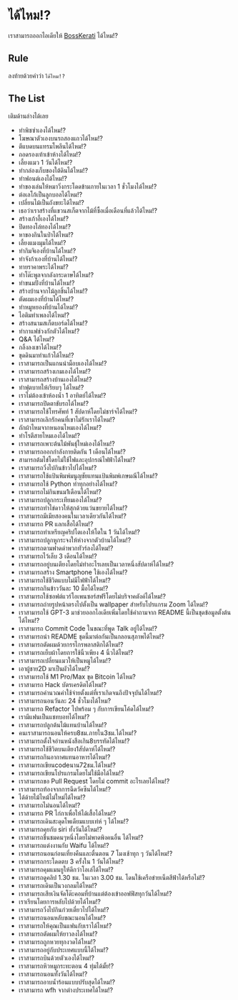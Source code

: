 # ได้ไหม!?

เราสามารถออกไอเดียให้ [BossKerati](https://www.youtube.com/c/BossKerati/videos) ได้ไหม!?

## Rule

ลงท้ายด้วยคำว่า `ได้ไหม!?`

## The List

เติมด้านล่างได้เลย

- ทำพิซซ่าเองได้ไหม!?
- โฆษณาตัวเองบนรถสองแถวได้ไหม!?
- ตีแบดบนแทรมโพลีนได้ไหม!?
- ถอดรองเท้าเข้าห้างได้ไหม!?
- เลี้ยงแมว 1 วันได้ไหม!?
- ทำกล่องเก็บของใต้ดินได้ไหม!?
- ทำฟอนต์เองได้ไหม!?
- ทำของเล่นให้หมาวิ่งกระโดดข้ามภายในเวลา 1 ชั่วโมงได้ไหม!?
- ต่อเลโก้เป็นลูกบอลได้ไหม!?
- เปลี่ยนไม้เป็นถังขยะได้ไหม!?
- เธอว่าเราสร้างที่แขวนสเก็ตจากไม้ที่ซื้อเมื่อเดือนที่แล้วได้ไหม!?
- สร้างเก้าอี้เองได้ไหม!?
- ปิดทองโล่ทองได้ไหม!?
- หาของกินในป่าได้ไหม!?
- เลี้ยงแมงมุมได้ไหม!?
- ทำกิมจิเองที่บ้านได้ไหม!?
- ทำจังก้าเองที่บ้านได้ไหม!?
- ทายราคาพระได้ไหม!?
- ทำโต๊ะพูลจากลังกระดาษได้ไหม!?
- ทำขนมปังที่บ้านได้ไหม!?
- สร้างบ้านจากไม้ลูกชิ้นได้ไหม!?
- ตัดผมเองที่บ้านได้ไหม!?
- ทำหมูหยองที่บ้านได้ไหม!?
- ไอติมทำเพลงได้ไหม!?
- สร้างสนามสเก็ตบอร์ดได้ไหม!?
- ทำกาแฟช่วงกักตัวได้ไหม!?
- Q&A ได้ไหม!?
- กลิ้งลงเขาได้ไหม!?
- ขุดดินมาทำแก้วได้ไหม!?
- เราสามารถเป็นแกนนำม็อบเองได้ไหม!?
- เราสามารถสร้างเกมเองได้ไหม!?
- เราสามารถสร้างบ้านเองได้ไหม!?
- ทำฟุตบาทให้เรียบๆ ได้ไหม!?
- เราไม่ต้องเข้าห้องน้ำ 1 อาทิตย์ได้ไหม!?
- เราสามารถปิดตาขับรถได้ไหม!?
- เราสามารถใช้โทรศัพท์ 1 สัปดาห์โดยไม่ชาร์จได้ไหม!?
- เราสามารถเลิกรักคนที่เขาไม่รักเราได้ไหม!?
- ถักผ้าไหมจากหนอนไหมเองได้ไหม!?
- ทำโรตีสายไหมเองได้ไหม!?
- เราสามารถเพาะต้นไม้พันธุ์ใหม่เองได้ไหม!?
- เราสามารถออกกำลังกายติดกัน 1 เดือนได้ไหม!?
- สามารถต้มไข่โดยไม่ใช้ไฟและอุปกรณ์ไฟฟ้าได้ไหม!?
- เราสามารถวิ่งไปกินข้าวไปได้ไหม!?
- เราสามารถใช้แป้นพิมพ์มนูญชัยแทนแป้นพิมพ์เกษมณีได้ไหม!?
- เราสามารถใช้ Python ทำทุกอย่างได้ไหม!?
- เราสามารถไม่กินขนม1เดือนได้ไหม!?
- เราสามารถปลูกกระเทียมเองได้ไหม!?
- เราสามารถทำไข่ดาวให้สุกด้วยแว่นขยายได้ไหม!?
- เราสามารถมีเมียสองคนในเวลาเดียวกันได้ไหม!?
- เราสามารถ PR แลกเสื้อได้ไหม!?
- เราสามารถทำเหรียญคริปโตเองให้โตใน 1 วันได้ไหม!?
- เราสามารถปลูกหูกระจงให้ห่างจากตัวบ้านได้ไหม!?
- เราสามารถตามฟาดด่าพวกทัวร์ลงได้ไหม!?
- เราสามารถไว้เล็บ 3 เดือนได้ไหม!?
- เราสามารถอยู่บนเตียงโดยไม่ทำอะไรเลยเป็นเวลาหนึ่งสัปดาห์ได้ไหม!?
- เราสามารถสร้าง Smartphone ใช้เองได้ไหม!?
- เราสามารถใช้ชีวิตแบบไม่มีไฟฟ้าได้ไหม!?
- เราสามารถกินข้าววันละ 10 มื้อได้ไหม!?
- เราสามารถใช้ซอฟต์แวร์โอเพนซอร์สฟรีโดยไม่บริจาคตังค์ได้ไหม!?
- เราสามารถถ่ายรูปหน้าตรงไปตั้งเป็น wallpaper สำหรับโปรแกรม Zoom ได้ไหม!?
- เราสามารถใช้ GPT-3 มาช่วยออกไอเดียเพิ่มโดยใช้คำถามจาก README นี้เป็นชุดข้อมูลตั้งต้นได้ไหม!?
- เราสามารถ Commit Code ในขณะที่พูด Talk อยู่ได้ไหม!?
- เราสามารถนำ README ชุดนี้มาต่อกันเป็นกลอนสุภาพได้ไหม!?
- เราสามารถตัดผมด้วยกรรไกรพลาสติกได้ไหม!?
- เราสามารถเย็บผ้าโดยการใช้นิ้วเพียง 4 นิ้วได้ไหม!?
- เราสามารถเปลี่ยนแมวให้เป็นหมูได้ไหม!?
- เอาผู้ชาย2D มาเป็นผัวได้ไหม!?
- เราสามารถใช้ M1 Pro/Max ขุด Bitcoin ได้ไหม?
- เราสามารถ Hack บัตรเครดิตได้ไหม!?
- เราสามารถคำนวณค่าใช้จ่ายตั้งแต่ที่เราเกิดจนถึงปัจจุบันได้ไหม!?
- เราสามารถนอนวันละ 24 ชั่วโมงได้ไหม?
- เราสามารถ Refactor ไปพร้อม ๆ กับการเขียนโค้ดได้ไหม!?
- เรามีแฟนเป็นแชทบอทได้ไหม!?
- เราสามารถปลูกต้นไม้แทนบ้านได้ไหม!?
- คนเราสามารถนอนให้ครบ8ชม.ภายใน3ชม.ได้ไหม!?
- เราสามารถตั้งใจอ่านหนังสือเกิน8บรรทัดได้ไหม!?
- เราสามารถใช้ชีวิตบนเตียง1สัปดาห์ได้ไหม!?
- เราสามารถกินอากาศแทนอาหารได้ไหม!?
- เราสามารถเขียนcodeนาน72ชม.ได้ไหม!?
- เราสามารถเขียนโปรแกรมโดยไม่ใช้มือได้ไหม!?
- เราสามารถขอ Pull Request โดยไม่ commit อะไรเลยได้ไหม!?
- เราสามารถท้องจากการฉีดวัคซีนได้ไหม!?
- ได้ด้ายไม้ไหม้ไม่ใหม่ได้ไหม!?
- เราสามารถไม่นอนได้ไหม!?
- เราสามารถ PR ไก่กาเพื่อให้ได้เสื้อได้ไหม!?
- เราสามารถเดินสะดุดโพเดียมแบบเท่ห์ ๆ ได้ไหม!?
- เราสามารถคุยกับ siri ทั้งวันได้ไหม!?
- เราสามารถชื่นชมคนๆหนึ่งโดยไม่พาดพิงคนอื่น ได้ไหม!?
- เราสามารถแต่งงานกับ Waifu ได้ไหม!?
- เราสามารถนอนก่อนเที่ยงคืนและตื่นตอน 7 โมงเช้าทุก ๆ วันได้ไหม!?
- เราสามารถกระโดดตบ 3 ครั้งใน 1 วันได้ไหม!?
- เราสามารถคุมแมนยูให้ดีกว่าโอเล่ได้ไหม!?
- เราสามารถดูคลิป 1.30 ชม. ในเวลา 3.00 ชม. โดนใช้เครือข่ายเน็ตสีฟ้าได้หรือไม่!?
- เราสามารถเดินเป็นวงกลมได้ไหม!?
- เราสามารถเสียเงินจัดโต๊ะคอมที่บ้านแต่ต้องเข้าออฟฟิสทุกวันได้ไหม!?
- เราเรียนโดยการหลับไปด้วยได้ไหม!?
- เราสามารถวิ่งไปกินก๋วยเตี๋ยวไปได้ไหม!?
- เราสามารถนอนหลับขณะนอนได้ไหม!?
- เราสามารถให้คุณเป็นแฟนกับเราได้ไหม!?
- เราสามารถตัดผมให้ยาวลงได้ไหม!?
- เราสามารถถูกหวยทุกงวดได้ไหม!?
- เราสามารถอยู่กับประเทศแบบนี้ได้ไหม!?
- เราสามารถบินด้วยตัวเองได้ไหม!?
- เราสามารถหิวหมูกระทะตอน 4 ทุ่มได้มั้ย!?
- เราสามารถนอนทั้งวันได้ไหม!?
- เราสามารถอาบน้ำร้อนแบบปรับสุดได้ไหม!?
- เราสามารถ wfh จากต่างประเทศได้ไหม!?
